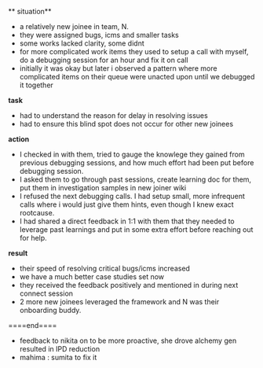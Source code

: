 ** situation**
- a relatively new joinee in team, N.
- they were assigned bugs, icms and smaller tasks
- some works lacked clarity, some didnt
- for more complicated work items they used to setup a call with myself, do a debugging session for an hour and fix it on call
- initially it was okay but later i observed a pattern where more complicated items on their queue were unacted upon until we debugged it together

**task**
- had to understand the reason for delay in resolving issues
- had to ensure this blind spot does not occur for other new joinees

**action**
- I checked in with them, tried to gauge the knowlege they gained from previous debugging sessions, and how much effort had been put before debugging session.
- I asked them to go through past sessions, create learning doc for them, put them in investigation samples in new joiner wiki
- I refused the next debugging calls. I had setup small, more infrequent calls where i would just give them hints, even though I knew exact rootcause.
- I had shared a direct feedback in 1:1 with them that they needed to leverage past learnings and put in some extra effort before reaching out for help.

**result**
- their speed of resolving critical bugs/icms increased
- we have a much better case studies set now
- they received the feedback positively and mentioned in during next connect session
- 2 more new joinees leveraged the framework and N was their onboarding buddy.




====end====

-  feedback to nikita on to be more proactive, she drove alchemy gen resulted in IPD reduction
- mahima : sumita to fix it